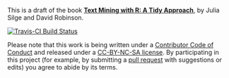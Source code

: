 This is a draft of the book [**Text Mining with R: A Tidy Approach**](http://tidytextmining.com/), by Julia Silge and David Robinson.

[![Travis-CI Build Status](https://travis-ci.org/dgrtwo/tidy-text-mining.svg?branch=master)](https://travis-ci.org/dgrtwo/tidy-text-mining)

Please note that this work is being written under a [Contributor Code of Conduct](CONDUCT.md) and released under a [CC-BY-NC-SA license](https://creativecommons.org/licenses/by-nc-sa/3.0/us/). By participating in this project (for example, by submitting a [pull request](https://github.com/dgrtwo/tidy-text-mining/issues) with suggestions or edits) you agree to abide by its terms.
